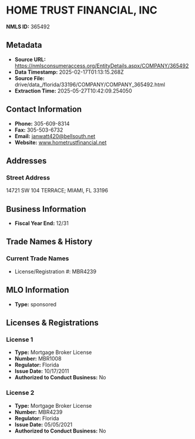 # HOME TRUST FINANCIAL, INC

**NMLS ID:** 365492

## Metadata
- **Source URL:** https://nmlsconsumeraccess.org/EntityDetails.aspx/COMPANY/365492
- **Data Timestamp:** 2025-02-17T01:13:15.268Z
- **Source File:** drive/data_/florida/33196/COMPANY/COMPANY_365492.html
- **Extraction Time:** 2025-05-27T10:42:09.254050

## Contact Information
- **Phone:** 305-609-8314
- **Fax:** 305-503-6732
- **Email:** janwatt420@bellsouth.net
- **Website:** www.hometrustfinancial.net

## Addresses
### Street Address
14721 SW 104 TERRACE; MIAMI, FL 33196

## Business Information
- **Fiscal Year End:** 12/31

## Trade Names & History
### Current Trade Names
- License/Registration #: MBR4239

## MLO Information
- **Type:** sponsored

## Licenses & Registrations

### License 1
- **Type:** Mortgage Broker License
- **Number:** MBR1008
- **Regulator:** Florida
- **Issue Date:** 10/17/2011
- **Authorized to Conduct Business:** No

### License 2
- **Type:** Mortgage Broker License
- **Number:** MBR4239
- **Regulator:** Florida
- **Issue Date:** 05/05/2021
- **Authorized to Conduct Business:** No
